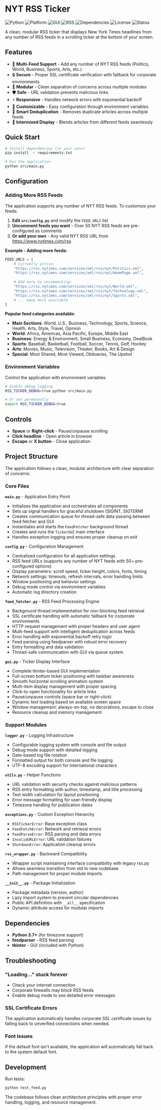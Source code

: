 # NYT RSS Ticker

![Python](https://img.shields.io/badge/python-3.7+-blue.svg?style=flat-square&logo=python&logoColor=white)
![Platform](https://img.shields.io/badge/platform-windows%20%7C%20macos%20%7C%20linux-lightgrey.svg?style=flat-square)
![GUI](https://img.shields.io/badge/GUI-tkinter-orange.svg?style=flat-square&logo=python&logoColor=white)
![RSS](https://img.shields.io/badge/RSS-NYT%20Politics-red.svg?style=flat-square&logo=rss&logoColor=white)
![Dependencies](https://img.shields.io/badge/dependencies-minimal-green.svg?style=flat-square)
![License](https://img.shields.io/badge/license-MIT-blue.svg?style=flat-square)
![Status](https://img.shields.io/badge/status-active-brightgreen.svg?style=flat-square)

A clean, modular RSS ticker that displays New York Times headlines from any number of RSS feeds in a scrolling ticker at the bottom of your screen.

## Features

- 📰 **Multi-Feed Support** - Add any number of NYT RSS feeds (Politics, World, Business, Sports, Arts, etc.)
- 🔒 **Secure** - Proper SSL certificate verification with fallback for corporate environments
- 🧩 **Modular** - Clean separation of concerns across multiple modules
- 🛡️ **Safe** - URL validation prevents malicious links
- ⚡ **Responsive** - Handles network errors with exponential backoff
- 🎨 **Customizable** - Easy configuration through environment variables
- 🔄 **Smart Deduplication** - Removes duplicate articles across multiple feeds
- 🎯 **Intermixed Display** - Blends articles from different feeds seamlessly

## Quick Start

```bash
# Install dependencies (in your venv)
pip install -r requirements.txt

# Run the application
python src/main.py
```

## Configuration

### Adding More RSS Feeds

The application supports any number of NYT RSS feeds. To customize your feeds:

1. **Edit `src/config.py`** and modify the `FEED_URLS` list
2. **Uncomment feeds you want** - Over 50 NYT RSS feeds are pre-configured as comments
3. **Or add your own** - Any valid NYT RSS URL from https://www.nytimes.com/rss

**Example - Adding more feeds:**
```python
FEED_URLS = [
    # Currently active:
    "https://rss.nytimes.com/services/xml/rss/nyt/Politics.xml",
    "https://rss.nytimes.com/services/xml/rss/nyt/HomePage.xml",
    
    # Add more by uncommenting:
    "https://rss.nytimes.com/services/xml/rss/nyt/World.xml",
    "https://rss.nytimes.com/services/xml/rss/nyt/Technology.xml",
    "https://rss.nytimes.com/services/xml/rss/nyt/Sports.xml",
    # ... many more available
]
```

**Popular feed categories available:**
- **Main Sections**: World, U.S., Business, Technology, Sports, Science, Health, Arts, Style, Travel, Opinion
- **World**: Africa, Americas, Asia Pacific, Europe, Middle East  
- **Business**: Energy & Environment, Small Business, Economy, DealBook
- **Sports**: Baseball, Basketball, Football, Soccer, Tennis, Golf, Hockey
- **Arts**: Movies, Music, Television, Theater, Books, Art & Design
- **Special**: Most Shared, Most Viewed, Obituaries, The Upshot

### Environment Variables

Control the application with environment variables:

```bash
# Enable debug logging
RSS_TICKER_DEBUG=true python src/main.py

# Or set permanently
export RSS_TICKER_DEBUG=true
```

## Controls

- **Space** or **Right-click** - Pause/unpause scrolling
- **Click headline** - Open article in browser
- **Escape** or **X button** - Close application

## Project Structure

The application follows a clean, modular architecture with clear separation of concerns:

### Core Files

**`main.py`** - Application Entry Point
- Initializes the application and orchestrates all components
- Sets up signal handlers for graceful shutdown (SIGINT, SIGTERM)
- Creates communication queue for thread-safe data passing between feed fetcher and GUI
- Instantiates and starts the `FeedFetcher` background thread
- Creates and runs the `TickerGUI` main interface
- Handles exception logging and ensures proper cleanup on exit

**`config.py`** - Configuration Management
- Centralized configuration for all application settings
- RSS feed URLs (supports any number of NYT feeds with 50+ pre-configured options)
- Display parameters: scroll speed, ticker height, colors, fonts, timing
- Network settings: timeouts, refresh intervals, error handling limits
- Window positioning and behavior settings
- Debug mode control via environment variables
- Automatic log directory creation

**`feed_fetcher.py`** - RSS Feed Processing Engine
- Background thread implementation for non-blocking feed retrieval
- SSL certificate handling with automatic fallback for corporate environments
- HTTP request management with proper headers and user agent
- Multi-feed support with intelligent deduplication across feeds
- Error handling with exponential backoff retry logic
- Feed parsing using feedparser with robust error recovery
- Entry formatting and data validation
- Thread-safe communication with GUI via queue system

**`gui.py`** - Ticker Display Interface
- Complete tkinter-based GUI implementation
- Full-screen bottom ticker positioning with taskbar awareness
- Smooth horizontal scrolling animation system
- Multi-item display management with proper spacing
- Click-to-open functionality for article links
- Pause/unpause controls (space bar or right-click)
- Dynamic text loading based on available screen space
- Window management: always-on-top, no decorations, escape to close
- Resource cleanup and memory management

### Support Modules

**`logger.py`** - Logging Infrastructure
- Configurable logging system with console and file output
- Debug mode support with detailed logging
- Date-based log file rotation
- Formatted output for both console and file logging
- UTF-8 encoding support for international characters

**`utils.py`** - Helper Functions
- URL validation with security checks against malicious patterns
- RSS entry formatting with author, timestamp, and title processing
- Text width calculation for layout positioning
- Error message formatting for user-friendly display
- Timezone handling for publication dates

**`exceptions.py`** - Custom Exception Hierarchy
- `RSSTickerError`: Base exception class
- `FeedFetchError`: Network and retrieval errors
- `FeedParseError`: RSS parsing and data errors
- `InvalidURLError`: URL validation failures
- `ShutdownError`: Application cleanup errors

**`rss_wrapper.py`** - Backward Compatibility
- Wrapper script maintaining interface compatibility with legacy rss.py
- Allows seamless transition from old to new codebase
- Path management for proper module imports

**`__init__.py`** - Package Initialization
- Package metadata (version, author)
- Lazy import system to prevent circular dependencies
- Public API definition with `__all__` specification
- Dynamic attribute access for modular imports

## Dependencies

- **Python 3.7+** (for timezone support)
- **feedparser** - RSS feed parsing
- **tkinter** - GUI (included with Python)

## Troubleshooting

### "Loading..." stuck forever
- Check your internet connection
- Corporate firewalls may block RSS feeds
- Enable debug mode to see detailed error messages

### SSL Certificate Errors
The application automatically handles corporate SSL certificate issues by falling back to unverified connections when needed.

### Font Issues
If the default font isn't available, the application will automatically fall back to the system default font.

## Development

Run tests:
```bash
python test_feed.py
```

The codebase follows clean architecture principles with proper error handling, logging, and resource management. 